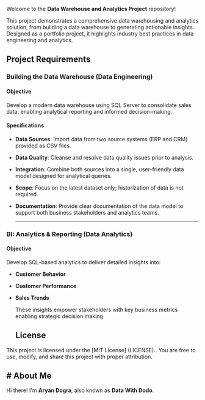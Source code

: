 Welcome to the **Data Warehouse and Analytics Project** repository! 

This project demonstrates a comprehensive data warehousing
and analytics solution, from building a data warehouse to generating actionable insights. Designed as a portfolio project, it
highlights industry best practices in data engineering and analytics.

## Project Requirements

### Building the Data Warehouse (Data Engineering)

#### Objective
Develop a modern data warehouse using SQL Server to consolidate sales data, enabling analytical reporting and informed decision-making.

#### Specifications
- **Data Sources**: Import data from two source systems (ERP and CRM) provided as CSV files.
- **Data Quality**: Cleanse and resolve data quality issues prior to analysis.
- **Integration**: Combine both sources into a single, user-friendly data model designed for analytical queries.
- **Scope**: Focus on the latest dataset only; historization of data is not required.
- **Documentation**: Provide clear documentation of the data model to support both business stakeholders and analytics teams.

  ---
  
### BI: Analytics & Reporting (Data Analytics)

#### Objective
Develop SQL-based analytics to deliver detailed insights into:

- **Customer Behavior**
- **Customer Performance**
- **Sales Trends**

  These insights empower stakeholders with key business metrics enabling strategic decision making

  ## License
This project is licensed under the [MIT License] (LICENSE).. You are free to use, modify, and share this project with proper attribution.

## # About Me
Hi there! I'm **Aryan Dogra**, also known as **Data With Dodo**.
